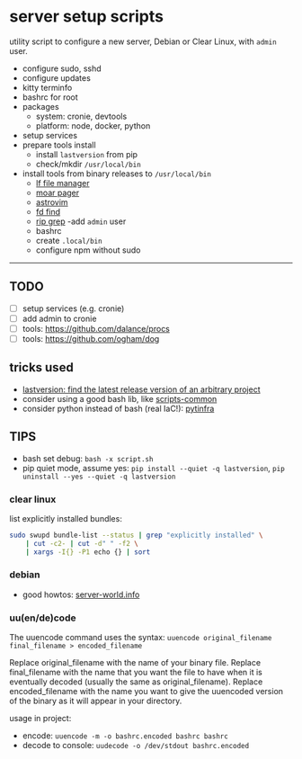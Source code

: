 # server setup scripts

utility script to configure a new server, Debian or Clear Linux, with `admin` user.

- configure sudo, sshd
- configure updates
- kitty terminfo
- bashrc for root
- packages
    - system: cronie, devtools
    - platform: node, docker, python
- setup services
- prepare tools install
    - install `lastversion` from pip
    - check/mkdir `/usr/local/bin`
- install tools from binary releases to `/usr/local/bin`
    - [lf file manager](https://github.com/gokcehan/lf)
    - [moar pager](https://github.com/walles/moar)
    - [astrovim](https://astronvim.com/Recipes/unattended_install)
    - [fd find](https://github.com/sharkdp/fd)
    - [rip grep](https://github.com/BurntSushi/ripgrep)
-add `admin` user
    - bashrc
    - create `.local/bin`
    - configure npm without sudo


---

## TODO

- [ ] setup services (e.g. cronie)
- [ ] add admin to cronie
- [ ] tools: https://github.com/dalance/procs
- [ ] tools: https://github.com/ogham/dog

## tricks used

- [lastversion: find the latest release version of an arbitrary project](https://github.com/dvershinin/lastversion)
- consider using a good bash lib, like [scripts-common](https://gitlab.com/bertrand-benoit/scripts-common)
- consider python instead of bash (real IaC!): [pytinfra](https://docs.pyinfra.com/en/2.x/index.html)

## TIPS

- bash set debug: `bash -x script.sh`
- pip quiet mode, assume yes: `pip install --quiet -q lastversion`, `pip uninstall --yes --quiet -q lastversion`

### clear linux

list explicitly installed bundles:

```sh
sudo swupd bundle-list --status | grep "explicitly installed" \
    | cut -c2- | cut -d" " -f2 \
    | xargs -I{} -P1 echo {} | sort
```

### debian

- good howtos: [server-world.info](https://www.server-world.info/en/)

### uu(en/de)code

The uuencode command uses the syntax: `uuencode original_filename final_filename > encoded_filename`

Replace original_filename with the name of your binary file. Replace final_filename with the name that you want the file to have when it is eventually decoded (usually the same as original_filename). Replace encoded_filename with the name you want to give the uuencoded version of the binary as it will appear in your directory.

usage in project:

- encode: `uuencode -m -o bashrc.encoded bashrc bashrc`
- decode to console: `uudecode -o /dev/stdout bashrc.encoded`